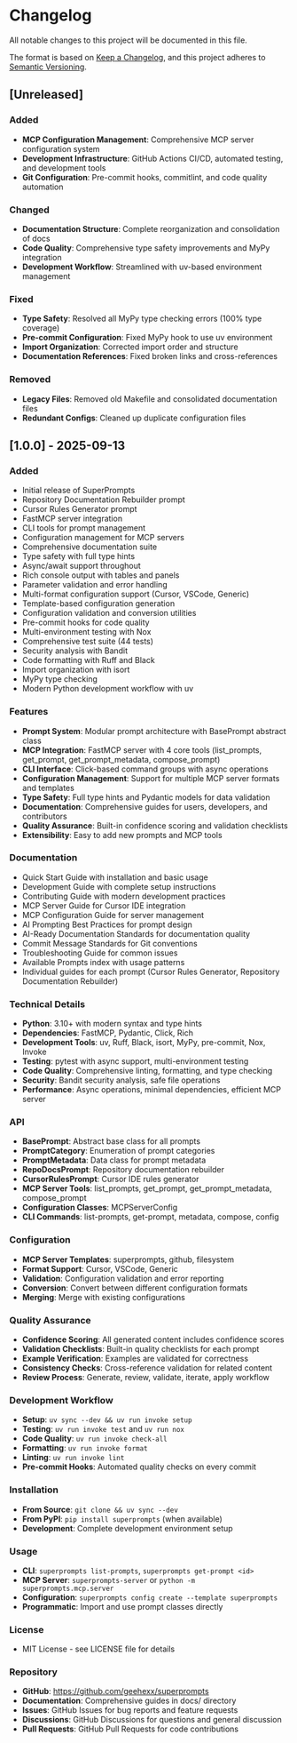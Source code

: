# Changelog

All notable changes to this project will be documented in this file.

The format is based on [Keep a Changelog](https://keepachangelog.com/en/1.0.0/),
and this project adheres to [Semantic Versioning](https://semver.org/spec/v2.0.0.html).

## [Unreleased]

### Added
- **MCP Configuration Management**: Comprehensive MCP server configuration system
- **Development Infrastructure**: GitHub Actions CI/CD, automated testing, and development tools
- **Git Configuration**: Pre-commit hooks, commitlint, and code quality automation

### Changed
- **Documentation Structure**: Complete reorganization and consolidation of docs
- **Code Quality**: Comprehensive type safety improvements and MyPy integration
- **Development Workflow**: Streamlined with uv-based environment management

### Fixed
- **Type Safety**: Resolved all MyPy type checking errors (100% type coverage)
- **Pre-commit Configuration**: Fixed MyPy hook to use uv environment
- **Import Organization**: Corrected import order and structure
- **Documentation References**: Fixed broken links and cross-references

### Removed
- **Legacy Files**: Removed old Makefile and consolidated documentation files
- **Redundant Configs**: Cleaned up duplicate configuration files

## [1.0.0] - 2025-09-13

### Added
- Initial release of SuperPrompts
- Repository Documentation Rebuilder prompt
- Cursor Rules Generator prompt
- FastMCP server integration
- CLI tools for prompt management
- Configuration management for MCP servers
- Comprehensive documentation suite
- Type safety with full type hints
- Async/await support throughout
- Rich console output with tables and panels
- Parameter validation and error handling
- Multi-format configuration support (Cursor, VSCode, Generic)
- Template-based configuration generation
- Configuration validation and conversion utilities
- Pre-commit hooks for code quality
- Multi-environment testing with Nox
- Comprehensive test suite (44 tests)
- Security analysis with Bandit
- Code formatting with Ruff and Black
- Import organization with isort
- MyPy type checking
- Modern Python development workflow with uv

### Features
- **Prompt System**: Modular prompt architecture with BasePrompt abstract class
- **MCP Integration**: FastMCP server with 4 core tools (list_prompts, get_prompt, get_prompt_metadata, compose_prompt)
- **CLI Interface**: Click-based command groups with async operations
- **Configuration Management**: Support for multiple MCP server formats and templates
- **Type Safety**: Full type hints and Pydantic models for data validation
- **Documentation**: Comprehensive guides for users, developers, and contributors
- **Quality Assurance**: Built-in confidence scoring and validation checklists
- **Extensibility**: Easy to add new prompts and MCP tools

### Documentation
- Quick Start Guide with installation and basic usage
- Development Guide with complete setup instructions
- Contributing Guide with modern development practices
- MCP Server Guide for Cursor IDE integration
- MCP Configuration Guide for server management
- AI Prompting Best Practices for prompt design
- AI-Ready Documentation Standards for documentation quality
- Commit Message Standards for Git conventions
- Troubleshooting Guide for common issues
- Available Prompts index with usage patterns
- Individual guides for each prompt (Cursor Rules Generator, Repository Documentation Rebuilder)

### Technical Details
- **Python**: 3.10+ with modern syntax and type hints
- **Dependencies**: FastMCP, Pydantic, Click, Rich
- **Development Tools**: uv, Ruff, Black, isort, MyPy, pre-commit, Nox, Invoke
- **Testing**: pytest with async support, multi-environment testing
- **Code Quality**: Comprehensive linting, formatting, and type checking
- **Security**: Bandit security analysis, safe file operations
- **Performance**: Async operations, minimal dependencies, efficient MCP server

### API
- **BasePrompt**: Abstract base class for all prompts
- **PromptCategory**: Enumeration of prompt categories
- **PromptMetadata**: Data class for prompt metadata
- **RepoDocsPrompt**: Repository documentation rebuilder
- **CursorRulesPrompt**: Cursor IDE rules generator
- **MCP Server Tools**: list_prompts, get_prompt, get_prompt_metadata, compose_prompt
- **Configuration Classes**: MCPServerConfig
- **CLI Commands**: list-prompts, get-prompt, metadata, compose, config

### Configuration
- **MCP Server Templates**: superprompts, github, filesystem
- **Format Support**: Cursor, VSCode, Generic
- **Validation**: Configuration validation and error reporting
- **Conversion**: Convert between different configuration formats
- **Merging**: Merge with existing configurations

### Quality Assurance
- **Confidence Scoring**: All generated content includes confidence scores
- **Validation Checklists**: Built-in quality checklists for each prompt
- **Example Verification**: Examples are validated for correctness
- **Consistency Checks**: Cross-reference validation for related content
- **Review Process**: Generate, review, validate, iterate, apply workflow

### Development Workflow
- **Setup**: `uv sync --dev && uv run invoke setup`
- **Testing**: `uv run invoke test` and `uv run nox`
- **Code Quality**: `uv run invoke check-all`
- **Formatting**: `uv run invoke format`
- **Linting**: `uv run invoke lint`
- **Pre-commit Hooks**: Automated quality checks on every commit

### Installation
- **From Source**: `git clone && uv sync --dev`
- **From PyPI**: `pip install superprompts` (when available)
- **Development**: Complete development environment setup

### Usage
- **CLI**: `superprompts list-prompts`, `superprompts get-prompt <id>`
- **MCP Server**: `superprompts-server` or `python -m superprompts.mcp.server`
- **Configuration**: `superprompts config create --template superprompts`
- **Programmatic**: Import and use prompt classes directly

### License
- MIT License - see LICENSE file for details

### Repository
- **GitHub**: https://github.com/geehexx/superprompts
- **Documentation**: Comprehensive guides in docs/ directory
- **Issues**: GitHub Issues for bug reports and feature requests
- **Discussions**: GitHub Discussions for questions and general discussion
- **Pull Requests**: GitHub Pull Requests for code contributions
